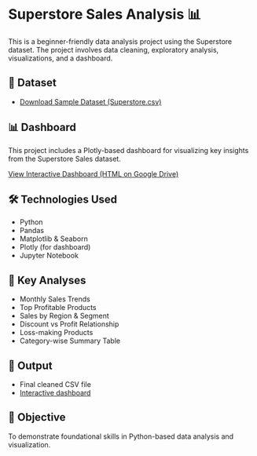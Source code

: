 # Superstore Sales Analysis 📊

This is a beginner-friendly data analysis project using the Superstore dataset. The project involves data cleaning, exploratory analysis, visualizations, and a dashboard.

## 📁 Dataset
- [Download Sample Dataset (Superstore.csv)](Sample_Superstore_Data.csv)

## 📊 Dashboard
This project includes a Plotly-based dashboard for visualizing key insights from the Superstore Sales dataset.

[View Interactive Dashboard (HTML on Google Drive)](https://drive.google.com/file/d/1CjslBJVpKp9Oe3vKn7GWTFr2GMpMxcp3/view?usp=drive_link)

## 🛠️ Technologies Used
- Python
- Pandas
- Matplotlib & Seaborn
- Plotly (for dashboard)
- Jupyter Notebook

## 📌 Key Analyses
- Monthly Sales Trends
- Top Profitable Products
- Sales by Region & Segment
- Discount vs Profit Relationship
- Loss-making Products
- Category-wise Summary Table

## 📂 Output
- Final cleaned CSV file
- [Interactive dashboard](https://drive.google.com/file/d/1CjslBJVpKp9Oe3vKn7GWTFr2GMpMxcp3/view?usp=drive_link)

## 🚀 Objective
To demonstrate foundational skills in Python-based data analysis and visualization.

